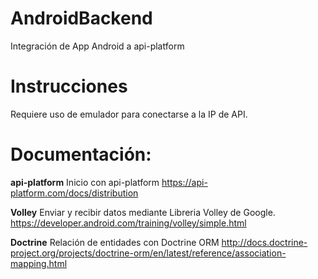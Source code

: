 # AndroidBackend
Integración de App Android a api-platform

# Instrucciones
Requiere uso de emulador para conectarse a la IP de API.

# Documentación:

**api-platform**
Inicio con api-platform
https://api-platform.com/docs/distribution

**Volley**
Enviar y recibir datos mediante Libreria Volley de Google.
https://developer.android.com/training/volley/simple.html

**Doctrine**
Relación de entidades con Doctrine ORM
http://docs.doctrine-project.org/projects/doctrine-orm/en/latest/reference/association-mapping.html


